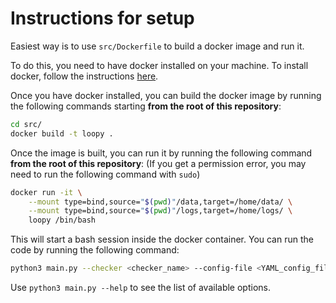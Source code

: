 # Instructions for setup

Easiest way is to use `src/Dockerfile` to build a docker image and run it.

To do this, you need to have docker installed on your machine. To install docker, follow the instructions [here](https://docs.docker.com/install/).

Once you have docker installed, you can build the docker image by running the following commands starting **from the root of this repository**:

```bash
cd src/
docker build -t loopy .
```

Once the image is built, you can run it by running the following command **from the root of this repository**:
(If you get a permission error, you may need to run the following command with `sudo`)

```bash
docker run -it \
    --mount type=bind,source="$(pwd)"/data,target=/home/data/ \
    --mount type=bind,source="$(pwd)"/logs,target=/home/logs/ \
    loopy /bin/bash
```

This will start a bash session inside the docker container. You can run the code by running the following command:

```bash
python3 main.py --checker <checker_name> --config-file <YAML_config_file> --model <model_name> --max-benchmarks <max_benchmarks>
```

Use `python3 main.py --help` to see the list of available options.
